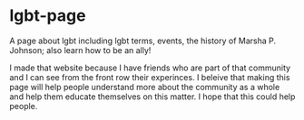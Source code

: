 # lgbt-page
A page about lgbt including lgbt terms, events, the history of Marsha P. Johnson; also learn how to be an ally!

I made that website because I have friends who are part of that community and I can see from the front row their experinces. I beleive that making this page will help people understand more about the community as a whole and help them educate themselves on this matter. I hope that this could help people.
